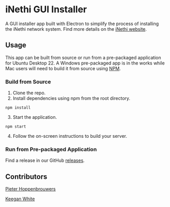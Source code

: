 # iNethi GUI Installer
A GUI installer app built with Electron to simplify the process of installing the iNethi network system. Find more details on the [iNethi website](http://inethi.org.za/software).

## Usage
This app can be built from source or run from a pre-packaged application for Ubuntu Desktop 22. A 
Windows pre-packaged app is in the works while Mac users will need to build it from source using
[NPM](https://www.npmjs.com/).

### Build from Source
1. Clone the repo.
2. Install dependencies using npm from the root directory.
```
npm install
```
3. Start the application.
```
npm start
```
4. Follow the on-screen instructions to build your server.

### Run from Pre-packaged Application
Find a release in our GitHub [releases](https://github.com/iNethi/inethi-network-builder/releases).

## Contributors
[Pieter Hoppenbrouwers](https://github.com/pieterhop)

[Keegan White](https://github.com/keeganwhite)
